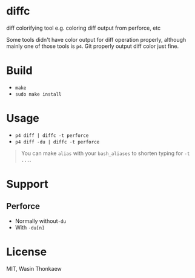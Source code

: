 # diffc

diff colorifying tool e.g. coloring diff output from perforce, etc

Some tools didn't have color output for diff operation properly, although mainly
one of those tools is `p4`. Git properly output diff color just fine.

# Build

* `make`
* `sudo make install`

# Usage

* `p4 diff | diffc -t perforce`
* `p4 diff -du | diffc -t perforce`

> You can make `alias` with your `bash_aliases` to shorten typing for `-t ...`.

# Support

## Perforce

* Normally without`-du`
* With `-du[n]`

# License
MIT, Wasin Thonkaew
